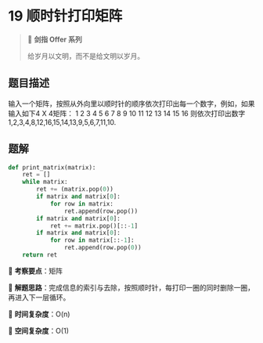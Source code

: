 # 19 顺时针打印矩阵

> 🌟 **剑指 Offer 系列**
>
> 给岁月以文明，而不是给文明以岁月。

## 题目描述

输入一个矩阵，按照从外向里以顺时针的顺序依次打印出每一个数字，例如，如果输入如下4 X 4矩阵： 1 2 3 4 5 6 7 8 9 10 11 12 13 14 15 16 则依次打印出数字1,2,3,4,8,12,16,15,14,13,9,5,6,7,11,10.

## 题解

```python
def print_matrix(matrix):
    ret = []
    while matrix:
        ret += (matrix.pop(0))
        if matrix and matrix[0]:
            for row in matrix:
                ret.append(row.pop())
        if matrix and matrix[0]:
            ret += matrix.pop()[::-1]
        if matrix and matrix[0]:
            for row in matrix[::-1]:
                ret.append(row.pop(0))
    return ret
```

🍥 **考察要点**：矩阵

🍬 **解题思路**：完成信息的索引与去除，按照顺时针，每打印一圈的同时删除一圈，再进入下一层循环。

🍉 **时间复杂度**：O(n)

🍭 **空间复杂度**：O(1)
